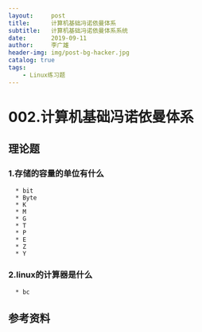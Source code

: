 ```yaml
---
layout:     post
title:      计算机基础冯诺依曼体系
subtitle:   计算机基础冯诺依曼体系系统
date:       2019-09-11
author:     李广雄
header-img: img/post-bg-hacker.jpg
catalog: true
tags:
    - Linux练习题
---
```


# 002.计算机基础冯诺依曼体系

## 理论题

### 1.存储的容量的单位有什么

	  * bit
	  * Byte
	  * K
	  * M
	  * G
	  * T
	  * P
	  * E
	  * Z
	  * Y	  
	           
### 2.linux的计算器是什么

	  * bc      

## 参考资料
	

